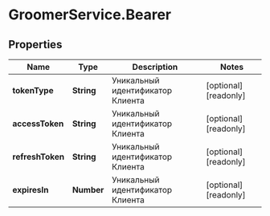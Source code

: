# GroomerService.Bearer

## Properties

Name | Type | Description | Notes
------------ | ------------- | ------------- | -------------
**tokenType** | **String** | Уникальный идентификатор Клиента | [optional] [readonly] 
**accessToken** | **String** | Уникальный идентификатор Клиента | [optional] [readonly] 
**refreshToken** | **String** | Уникальный идентификатор Клиента | [optional] [readonly] 
**expiresIn** | **Number** | Уникальный идентификатор Клиента | [optional] [readonly] 


